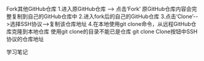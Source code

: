 Fork其他GitHub仓库
1.进入原GitHub仓库 --> 点击‘Fork’
原GitHub仓库内容会完整复制到自己的GitHub仓库中
2.进入fork后的自己的GitHub仓库
3.点击‘Clone’-->选择SSH协议-->复制该仓库地址
4.在本地使用git clone命令，从远程GitHub仓库克隆到本地仓库
使用git clone的目录不能已是仓库
git clone  Clone按钮中SSH协议的仓库地址

学习笔记